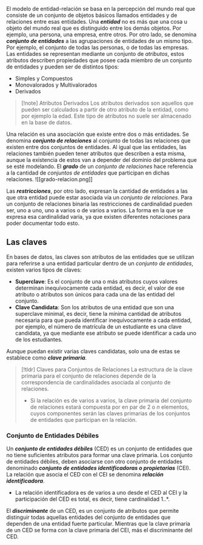 El modelo de entidad-relación se basa en la percepción del mundo real que consiste de un conjunto de objetos básicos llamados entidades y de relaciones entre esas entidades. Una ***entidad*** no es más que una cosa u objeto del mundo real que es distinguido entre los demás objetos. Por ejemplo, una persona, una empresa, entre otros. Por otro lado, se denomina ***conjunto de entidades*** a las agrupaciones de entidades de un mismo tipo. Por ejemplo, el conjunto de todas las personas, o de todas las empresas.
Las entidades se representan mediante un conjunto de *atributos*, estos atributos describen propiedades que posee cada miembro de un conjunto de entidades y pueden ser de distintos tipos:
- Simples y Compuestos
- Monovalorados y Multivalorados
- Derivados

>[!note] Atributos Derivados
>Los atributos derivados son aquellos que pueden ser calculados a partir de otro atributo de la entidad, como por ejemplo la edad. Este tipo de atributos no suele ser almacenado en la base de datos.

Una relación es una asociación que existe entre dos o más entidades. Se denomina ***conjunto de relaciones*** al conjunto de todas las relaciones que existen entre dos conjuntos de entidades. Al igual que las entidades, las relaciones también pueden tener atributos que describen a esta misma, aunque la existencia de estos van a depender del dominio del problema que se esté modelando.
El ***grado*** de un *conjunto de relaciones* hace referencia a la cantidad de *conjuntos de entidades* que participan en dichas relaciones.
![[grado-relacion.png]]

Las ***restricciones***, por otro lado, expresan la cantidad de entidades a las que otra entidad puede estar asociada vía un *conjunto de relaciones*. Para un conjunto de relaciones binaria las restricciones de cardinalidad pueden ser, uno a uno, uno a varios o de varios a varios. La forma en la que se expresa esa cardinalidad varia, ya que existen diferentes notaciones para poder documentar todo esto.
## Las claves
En bases de datos, las claves son atributos de las entidades que se utilizan para referirse a una entidad particular dentro de un *conjunto de entidades*, existen varios tipos de claves:
- **Superclave**: Es el conjunto de una o más atributos cuyos valores determinan inequívocamente cada entidad, es decir, el valor de ese atributo o atributos son únicos para cada una de las entidad del conjunto.
- **Clave Candidata**: Son los atributos de una entidad que son una superclave minimal, es decir, tiene la mínima cantidad de atributos necesaria para que pueda identificar inequívocamente a cada entidad, por ejemplo, el número de matrícula de un estudiante es una clave candidata, ya que mediante ese atributo se puede identificar a cada uno de los estudiantes.

Aunque puedan existir varias claves candidatas, solo una de estas se establece como ***clave primaria***.
>[!tldr] Claves para Conjuntos de Relaciones
>La estructura de la clave primaria para el conjunto de relaciones depende de la correspondencia de cardinalidades asociada al conjunto de relaciones.
>- Si la relación es de varios a varios, la clave primaria del conjunto de relaciones estará compuesta por en par de 2 o $n$ elementos, cuyos componentes serán las claves primarias de los conjuntos de entidades que participan en la relación.
### Conjunto de Entidades Débiles
Un ***conjunto de entidades débiles*** (CED) es un conjunto de entidades que no tiene suficientes atributos para formar una clave primaria.
Los conjunto de entidades débiles, deben asociarse con otro conjunto de entidades denominado ***conjunto de entidades identificadoras o propietarias*** (CEI). La relación que asocia el CED con el CEI se denomina ***relación identificadora***.
- La relación identificadora es de varios a uno desde el CED al CEI y la participación del CED es total, es decir, tiene cardinalidad 1..\*.

El ***discriminante*** de un CED, es un conjunto de atributos que permite distinguir todas aquellas entidades del conjunto de entidades que dependen de una entidad fuerte particular. Mientras que la clave primaria de un CED se forma con la clave primaria del CEI, más el discriminante del CED.